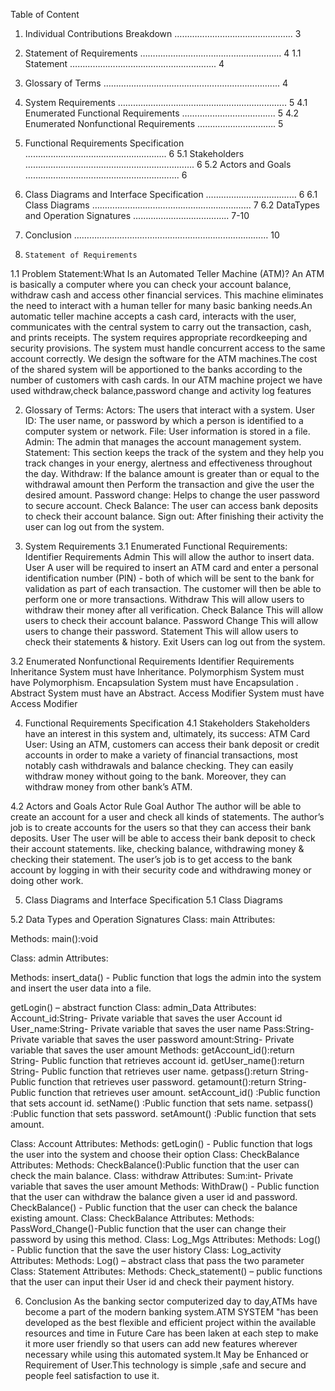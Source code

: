 Table of Content
1. Individual Contributions Breakdown ………………………………………..	3
2.  Statement of Requirements ………………………………….….…………     	4
1.1 Statement              ………………………………………………….    	4   	
3. Glossary of Terms …………………………………………………………....	4
4.  System Requirements ……………………………………………................    	5
4.1 Enumerated Functional Requirements ……………………………....	5
4.2 Enumerated Nonfunctional Requirements ………………………….	5
5. Functional Requirements Specification ........................................................	6
5.1 Stakeholders ………………………………………………………….	6
5.2 Actors and Goals …………………………………………………….	6
6. Class Diagrams and Interface Specification ………………………………	6
6.1 Class Diagrams ……………………………………………………...	7
6.2 DataTypes and Operation Signatures ………………………………..	7-10
7. Conclusion ……………………..……………………………………………	10

1.     Statement of Requirements
1.1 Problem Statement:What Is an Automated Teller Machine (ATM)? An ATM is basically  a computer where you can check your account balance,  withdraw cash and access other financial services. This machine eliminates the need to interact with a human teller for many basic banking needs.An automatic teller machine accepts a cash card, interacts with the user, communicates with the central system to carry out the transaction, cash, and prints receipts. The system requires appropriate recordkeeping and security provisions. The system must handle concurrent access to the same account correctly. We design the software for the ATM machines.The cost of the shared system will be apportioned to the banks according to the number of customers with cash cards. In our ATM machine project we have used withdraw,check balance,password change and activity log features

2. Glossary of Terms:
Actors: The users that interact with a system.
User ID: The user name, or password by which a person is identified to a computer system or network.
File: User information is stored in a file.
Admin: The admin that manages the account management system.
Statement: This section keeps the track of  the system and they help you track changes in your energy, alertness and effectiveness throughout the day.
Withdraw: If the balance amount is greater than or equal to the withdrawal amount then Perform the transaction and give the user the desired amount.
Password change: Helps to change the user password to secure account.
Check Balance: The user can access bank deposits to check their account balance.
Sign out: After finishing their activity the user can log out from the system.

3. System Requirements
3.1 Enumerated Functional Requirements:
Identifier
Requirements
Admin
This will allow the author to insert data.
User
A user will be required to insert an ATM card and enter a personal identification number (PIN) - both of which will be sent to the bank for validation as part of each transaction. The customer will then be able to perform one or more transactions.
Withdraw
This will allow users to withdraw their money after all verification.
Check Balance
This will allow users to check their account balance.
Password Change
This will allow users to change their password.
Statement
This will allow users to check their statements & history.
Exit
Users can log out from the system.


3.2 Enumerated Nonfunctional Requirements
Identifier
Requirements
Inheritance
System must have Inheritance.
Polymorphism
System must have Polymorphism.
Encapsulation 
System must have Encapsulation .
Abstract
System must have an Abstract.
Access Modifier
System must have  Access Modifier



4. Functional Requirements Specification 
4.1 Stakeholders 
Stakeholders have an interest in this system and, ultimately, its success:
ATM Card User:  Using an ATM, customers can access their bank deposit or credit accounts in order to make a variety of financial transactions, most notably cash withdrawals and balance checking. They can easily withdraw money without going to the bank. Moreover, they can withdraw money from other bank’s ATM. 

4.2 Actors and Goals 
Actor
Rule 
Goal
Author
The author will be able to create an account for a user and check all kinds of statements. 
The author’s job is to create accounts for the users so that they can access their bank deposits.
User
The user will be able to access their bank deposit to check their account statements. like, checking balance, withdrawing money & checking their statement.
The user’s job is to get access to the bank account by logging in with their security code and withdrawing money or doing other work.





5. Class Diagrams and Interface Specification
5.1 Class Diagrams







5.2 Data Types and Operation Signatures
Class: main
Attributes:

Methods:
           main():void


Class: admin
Attributes:

Methods:
insert_data() - Public function that logs the admin into the system and insert the user data into a file.                                                                                                                                                                                  


getLogin() – abstract function 
Class: admin_Data
Attributes:
Account_id:String- Private variable that saves the user Account id
User_name:String- Private variable that saves the user name
Pass:String- Private variable that saves the user password
amount:String- Private variable that saves the user amount
Methods:
getAccount_id():return String- Public function that retrieves account id.
getUser_name():return String- Public function that retrieves user name.
getpass():return String- Public function that retrieves user password.
getamount():return String- Public function that retrieves user amount.
setAccount_id() :Public function that sets account id.
setName() :Public function that sets name.
setpass() :Public function that sets password.
setAmount() :Public function that sets amount.


Class: Account
Attributes:
Methods:
getLogin() - Public function that logs the user into the system and choose their option
  Class: CheckBalance
Attributes:
Methods:
CheckBalance():Public function that the user can check the main balance.
 Class: withdraw
Attributes:
Sum:int- Private variable that saves the user amount
Methods:
WithDraw() - Public function that the user can withdraw the balance given a user id and password.
CheckBalance() - Public function that the user can check the balance existing amount.
Class: CheckBalance
Attributes:
Methods:
PassWord_Change()-Public function that the user can change their password by using this method.
Class: Log_Mgs
Attributes:
Methods:
Log() - Public function that the save the user history 
Class: Log_activity
Attributes:
Methods:
Log() – abstract class that pass the two parameter
 Class: Statement
Attributes:
Methods:
Check_statement() – public functions that the user can input their User id and check  their payment history.

6. Conclusion
As the banking sector computerized day to day,ATMs have become a part of the modern banking system.ATM SYSTEM "has been developed as the best flexible and efficient project within the available resources and time in Future Care has been laken at each step to make it more user friendly so that users can add new features wherever necessary while using this automated system.It May be Enhanced or Requirement of User.This technology is simple ,safe and secure and people feel satisfaction to use it.
